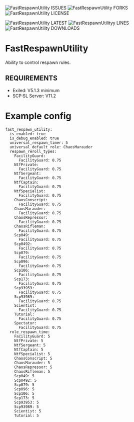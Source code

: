 
![FastRespawnUtility ISSUES](https://img.shields.io/github/issues/Undid-Iridium/FastRespawnUtility)
![FastRespawnUtility FORKS](https://img.shields.io/github/forks/Undid-Iridium/FastRespawnUtility)
![FastRespawnUtility LICENSE](https://img.shields.io/github/license/Undid-Iridium/FastRespawnUtility)


![FastRespawnUtility LATEST](https://img.shields.io/github/v/release/Undid-Iridium/FastRespawnUtility?include_prereleases&style=flat-square)
![FastRespawnUtilityy LINES](https://img.shields.io/tokei/lines/github/Undid-Iridium/FastRespawnUtility)
![FastRespawnUtility DOWNLOADS](https://img.shields.io/github/downloads/Undid-Iridium/FastRespawnUtility/total?style=flat-square)


# FastRespawnUtility

Ability to control respawn rules. 


## REQUIREMENTS
* Exiled: V5.1.3 minimum
* SCP:SL Server: V11.2

# Example config
```
fast_respawn_utility:
  is_enabled: true
  is_debug_enabled: true
  universal_respawn_timer: 5
  universal_default_role: ChaosMarauder
  respawn_reroll_types:
    FacilityGuard:
      FacilityGuard: 0.75
    NtfPrivate:
      FacilityGuard: 0.75
    NtfSergeant:
      FacilityGuard: 0.75
    NtfCaptain:
      FacilityGuard: 0.75
    NtfSpecialist:
      FacilityGuard: 0.75
    ChaosConscript:
      FacilityGuard: 0.75
    ChaosMarauder:
      FacilityGuard: 0.75
    ChaosRepressor:
      FacilityGuard: 0.75
    ChaosRifleman:
      FacilityGuard: 0.75
    Scp049:
      FacilityGuard: 0.75
    Scp0492:
      FacilityGuard: 0.75
    Scp079:
      FacilityGuard: 0.75
    Scp096:
      FacilityGuard: 0.75
    Scp106:
      FacilityGuard: 0.75
    Scp173:
      FacilityGuard: 0.75
    Scp93953:
      FacilityGuard: 0.75
    Scp93989:
      FacilityGuard: 0.75
    Scientist:
      FacilityGuard: 0.75
    Tutorial:
      FacilityGuard: 0.75
    Spectator:
      FacilityGuard: 0.75
  role_respawn_time:
    FacilityGuard: 5
    NtfPrivate: 5
    NtfSergeant: 5
    NtfCaptain: 5
    NtfSpecialist: 5
    ChaosConscript: 5
    ChaosMarauder: 5
    ChaosRepressor: 5
    ChaosRifleman: 5
    Scp049: 5
    Scp0492: 5
    Scp079: 5
    Scp096: 5
    Scp106: 5
    Scp173: 5
    Scp93953: 5
    Scp93989: 5
    Scientist: 5
    Tutorial: 5
```
